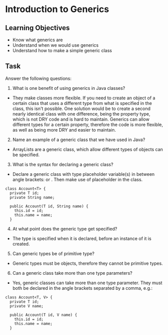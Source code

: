 # Introduction to Generics

## Learning Objectives
- Know what generics are
- Understand when we would use generics
- Understand how to make a simple generic class

## Task
Answer the following questions:
1. What is one benefit of using generics in Java classes?
- They make classes more flexible. If you need to create an object of a certain class that uses a different type from what is specified in the class, this isn't possible. One solution would be to create a second nearly identical class with one difference, being the property type, which is not DRY code and is hard to maintain. Generics can allow different types for a certain property, therefore the code is more flexible, as well as being more DRY and easier to maintain.

2. Name an example of a generic class that we have used in Java?
- ArrayLists are a generic class, which allow different types of objects can be specified.

3. What is the syntax for declaring a generic class?
- Declare a generic class with type placeholder variable(s) in between angle brackets: <T> or <E>. Then make use of placeholder in the class.

```
class Account<T> {
  private T id;
  private String name;

  public Account(T id, String name) {
    this.id = id;
    this.name = name;
  }
```

4. At what point does the generic type get specified?
- The type is specified when it is declared, before an instance of it is created.

5. Can generic types be of primitive type?
- Generic types must be objects, therefore they cannot be primitive types.

6. Can a generic class take more than one type parameters?
- Yes, generic classes can take more than one type parameter. They must both be declared in the angle brackets separated by a comma, e.g.:

```
class Account<T, V> {
  private T id;
  private V name;

  public Account(T id, V name) {
    this.id = id;
    this.name = name;
  }
```
